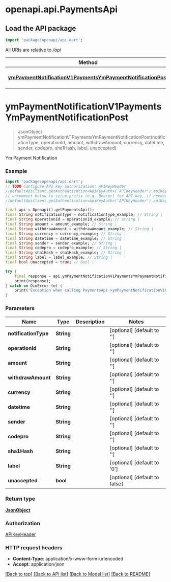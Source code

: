 # openapi.api.PaymentsApi

## Load the API package
```dart
import 'package:openapi/api.dart';
```

All URIs are relative to */api*

Method | HTTP request | Description
------------- | ------------- | -------------
[**ymPaymentNotificationV1PaymentsYmPaymentNotificationPost**](PaymentsApi.md#ympaymentnotificationv1paymentsympaymentnotificationpost) | **POST** /v1/payments/ym/payment_notification | Ym Payment Notification


# **ymPaymentNotificationV1PaymentsYmPaymentNotificationPost**
> JsonObject ymPaymentNotificationV1PaymentsYmPaymentNotificationPost(notificationType, operationId, amount, withdrawAmount, currency, datetime, sender, codepro, sha1Hash, label, unaccepted)

Ym Payment Notification

### Example
```dart
import 'package:openapi/api.dart';
// TODO Configure API key authorization: APIKeyHeader
//defaultApiClient.getAuthentication<ApiKeyAuth>('APIKeyHeader').apiKey = 'YOUR_API_KEY';
// uncomment below to setup prefix (e.g. Bearer) for API key, if needed
//defaultApiClient.getAuthentication<ApiKeyAuth>('APIKeyHeader').apiKeyPrefix = 'Bearer';

final api = Openapi().getPaymentsApi();
final String notificationType = notificationType_example; // String | 
final String operationId = operationId_example; // String | 
final String amount = amount_example; // String | 
final String withdrawAmount = withdrawAmount_example; // String | 
final String currency = currency_example; // String | 
final String datetime = datetime_example; // String | 
final String sender = sender_example; // String | 
final String codepro = codepro_example; // String | 
final String sha1Hash = sha1Hash_example; // String | 
final String label = label_example; // String | 
final bool unaccepted = true; // bool | 

try {
    final response = api.ymPaymentNotificationV1PaymentsYmPaymentNotificationPost(notificationType, operationId, amount, withdrawAmount, currency, datetime, sender, codepro, sha1Hash, label, unaccepted);
    print(response);
} catch on DioError (e) {
    print('Exception when calling PaymentsApi->ymPaymentNotificationV1PaymentsYmPaymentNotificationPost: $e\n');
}
```

### Parameters

Name | Type | Description  | Notes
------------- | ------------- | ------------- | -------------
 **notificationType** | **String**|  | [optional] [default to '']
 **operationId** | **String**|  | [optional] [default to '']
 **amount** | **String**|  | [optional] [default to '']
 **withdrawAmount** | **String**|  | [optional] [default to '']
 **currency** | **String**|  | [optional] [default to '']
 **datetime** | **String**|  | [optional] [default to '']
 **sender** | **String**|  | [optional] [default to '']
 **codepro** | **String**|  | [optional] [default to '']
 **sha1Hash** | **String**|  | [optional] [default to '']
 **label** | **String**|  | [optional] [default to '0']
 **unaccepted** | **bool**|  | [optional] [default to false]

### Return type

[**JsonObject**](JsonObject.md)

### Authorization

[APIKeyHeader](../README.md#APIKeyHeader)

### HTTP request headers

 - **Content-Type**: application/x-www-form-urlencoded
 - **Accept**: application/json

[[Back to top]](#) [[Back to API list]](../README.md#documentation-for-api-endpoints) [[Back to Model list]](../README.md#documentation-for-models) [[Back to README]](../README.md)

